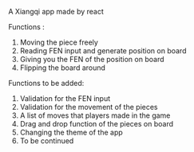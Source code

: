 A Xiangqi app made by react

Functions :

1. Moving the piece freely
2. Reading FEN input and generate position on board
3. Giving you the FEN of the position on board
4. Flipping the board around

Functions to be added:

1. Validation for the FEN input
2. Validation for the movement of the pieces
3. A list of moves that players made in the game
4. Drag and drop function of the pieces on board
5. Changing the theme of the app
6. To be continued
